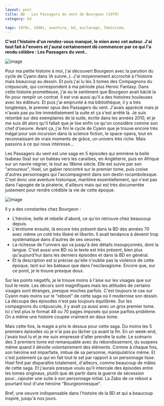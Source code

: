 ```yaml
---
layout: post
title: BD - Les Passagers du vent de Bourgeon (1979)
category: bd

tags: 1970s, 1980s, aventure, bd, esclavage, féminisme, 
---
```

**C'est l'histoire d'un rendez-vous manqué, le mien avec cet auteur. J'ai tout fait à l'envers et j'aurai certainement dû commencer par ce qui l'a rendu célèbre : Les Passagers du vent..**

![image](https://filedn.eu/llqi9IBxlYouGRXYG2xlROb/img/2017/passagers1.jpg)

Pour ma petite histoire à moi, j'ai découvert Bourgeon avec la parution du cycle de Cyann dans (A suivre..). J'ai moyennement accroché à l'histoire mais beaucoup au dessin. Et puis j'ai lu les 3 tomes des Compagnons du crépuscule, qui correspondent à ma période plus Heroic Fantasy. Dans cette histoire prometteuse, j'ai eu le sentiment que Bourgeon avait bâclé la fin pour remplir un contrat. Il est vrai aussi qu'il a des histoires houleuses avec les éditeurs. Et puis j'ai emprunté à ma bibliothèque, il y a très longtemps, le premier opus des Passagers du vent. J'avais apprécié mais je n'avais pas pu lire immédiatement la suite et ça s'est arrêté là. Je suis retombé sur des exemplaires de la suite, écrite dans les années 2010, et je me suis dit alors qu'il fallait que je lise enfin ce qu'on considère comme son chef d'oeuvre. Avant ça, j'ai fini le cycle de Cyann que je trouve encore très inégal pour son incursion dans la science fiction, le space-opera, tout en reconnaissant de vrais moments de grâce, un univers très riche. Mais passons à ce qui nous intéresse...

Les Passagers du vent est une saga en 5 épisodes qui emmène la belle Isabeau (Isa) sur un bateau vers les caraïbes, en Angleterre, puis en Afrique sur un navire négrier, le tout au 18ème siècle. Elle est suivie par son "amoureux", Hoel, un gabier rencontré sur le premier tome, puis croise d'autres personnages qui l'accompagnent dans son destin rocambolesque. C'est donc une aventure historique, maritime essentiellement, qui n'est pas dans l'apogée de la piraterie, d'ailleurs mais qui est très documentée justement pour rendre crédible la vie de cette époque.

![image](https://filedn.eu/llqi9IBxlYouGRXYG2xlROb/img/2017/passagers2.jpg)

Il y a des constantes chez Bourgeon :

* L'héroïne, belle et rebelle d'abord, ce qu'on retrouve chez beaucoup depuis.
* L'érotisme ensuite, là encore très présent dans la BD des années 70 avec même un coté très libéré et libertin. Il avait tendance à devenir trop systématique dans d'autres de ses oeuvres.
* La richesse de l'univers qui va jusqu'à des détails insoupçonnés, dont la langue. C'est aussi une BD où le texte est très présent, bien plus qu'aujourd'hui dans les derniers épisodes et dans la BD en général.
* Et la description est si précise qu'elle n'oublie pas la violence de cette époque, tant sur les bateaux que dans l'esclavagisme. Encore que, sur ce point, je le trouve presque doux.

Sur les points négatifs, je le trouve moins à l'aise sur les visages que sur tout le reste. Les décors sont magnifiques mais les attitudes de certains visages sont étranges, presque moches parfois. C'est toujours le cas sur Cyann mais moins sur le "reboot" de cette saga où il modernise son dessin. La découpe des épisodes n'est pas toujours équilibrée. Sur les compagnons du crépuscule, il y avait ça aussi avec un gros premier tome. Ici c'est plus le format 48 ou 70 pages imposés qui pose parfois problème. On a même une histoire coupée vraiment en deux tome.

Mais cette fois, la magie a pris le dessus pour cette saga. Du moins les 5 premiers épisodes où je n'ai pas pu lâcher ça avant la fin. En un week-end, j'avais tout lu et je me suis empressé d'aller prendre la suite. Le scénario des 3 premiers tome est remarquable avec du rebondissement, du suspens même quand il dévoile volontairement des éléments. Comme à chaque fois, son héroïne est imparfaite, imbue de sa personne, manipulatrice même. Et c'est justement ça qui en fait tout le sel par rapport à un personnage lisse. Hoel finit par disparaître totalement, d'ailleurs, comme beaucoup de mâles de cette saga. Et j'aurais presque voulu qu'il intercale des épisodes entre les tomes originaux, plutôt que de partir dans la guerre de sécession pour...rajouter une suite à son personnage initial. La Zabo de ce reboot a pourtant tout d'une héroïne "Bourgeonnesque".

Bref, une oeuvre indispensable dans l'histoire de la BD et qui a beaucoup inspiré, jusqu'à nos jours.
